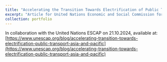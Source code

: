 ```yaml
---
title: "Accelerating the Transition Towards Electrification of Public Transport in Asia and the Pacific"
excerpt: "Article for United Nations Economic and Social Commission for Asia and the Pacific (ESCAP) <br/><img src='/images/ebus1.png'>"
collection: portfolio
---
```


In collaboration with the United Nations ESCAP on 21.10.2024, available at: [https://www.unescap.org/blog/accelerating-transition-towards-electrification-public-transport-asia-and-pacific](https://www.unescap.org/blog/accelerating-transition-towards-electrification-public-transport-asia-and-pacific)
